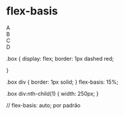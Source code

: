 # flex-basis

<div class="box">
    <div>A</div>
    <div>B</div>
    <div>C</div>
    <div>D</div>
</div>

.box {
    display: flex;
    border: 1px dashed red;
    
}

.box div {
    border: 1px solid;
}   flex-basis: 15%;

.box div:nth-child(1) {
    width: 250px;
}

// flex-basis: auto; por padrão